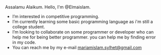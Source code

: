 Assalamu Alaikum. Hello, I'm @Elmaislam.
-  I’m interested in competitive programming.
-  I’m currently learning some basic programming language as i'm still a college student. 
-  I’m looking to collaborate on some programmer or developer who can help me for being better programmer. you can help me by finding error in my code.  
-  You can reach me by my e-mail mariamislam.sylhet@gmail.com

<!---
Elmaislam/Elmaislam is a ✨ special ✨ repository because its `README.md` (this file) appears on your GitHub profile.
You can click the Preview link to take a look at your changes.
--->
